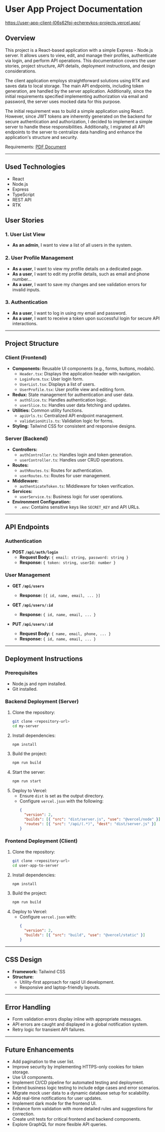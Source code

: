 # User App Project Documentation

https://user-app-client-l06s62fpj-echerevkos-projects.vercel.app/

## Overview

This project is a React-based application with a simple Express - Node.js server. It allows users to view, edit, and manage their profiles, authenticate via login, and perform API operations. This documentation covers the user stories, project structure, API details, deployment instructions, and design considerations.

The client application employs straightforward solutions using RTK and saves data to local storage. The main API endpoints, including token generation, are handled by the server application. Additionally, since the initial requirements specified implementing authorization via email and password, the server uses mocked data for this purpose.

The initial requirement was to build a simple application using React. However, since JWT tokens are inherently generated on the backend for secure authentication and authorization, I decided to implement a simple server to handle these responsibilities. Additionally, I migrated all API endpoints to the server to centralize data handling and enhance the application's structure and security.

Requirements: [PDF Document](<./Qred%20-%20React%20Frontend%20Developer%20-%20Case%20study%20(1).pdf>)

---

## Used Technologies

- React
- Node.js
- Express
- TypeScript
- REST API
- RTK

## User Stories

### 1. User List View

- **As an admin**, I want to view a list of all users in the system.

### 2. User Profile Management

- **As a user**, I want to view my profile details on a dedicated page.
- **As a user**, I want to edit my profile details, such as email and phone number...
- **As a user**, I want to save my changes and see validation errors for invalid inputs.

### 3. Authentication

- **As a user**, I want to log in using my email and password.
- **As a user**, I want to receive a token upon successful login for secure API interactions.

---

## Project Structure

### Client (Frontend)

- **Components:** Reusable UI components (e.g., forms, buttons, modals).
  - `Header.tsx`: Displays the application header with navigation.
  - `LoginForm.tsx`: User login form.
  - `UserList.tsx`: Displays a list of users.
  - `UserProfile.tsx`: User profile view and editing form.
- **Redux:** State management for authentication and user data.
  - `authSlice.ts`: Handles authentication logic.
  - `userSlice.ts`: Handles user data fetching and updates.
- **Utilities:** Common utility functions.
  - `apiUrls.ts`: Centralized API endpoint management.
  - `validationUtils.ts`: Validation logic for forms.
- **Styling:** Tailwind CSS for consistent and responsive designs.

### Server (Backend)

- **Controllers:**
  - `authController.ts`: Handles login and token generation.
  - `userController.ts`: Handles user CRUD operations.
- **Routes:**
  - `authRoutes.ts`: Routes for authentication.
  - `userRoutes.ts`: Routes for user management.
- **Middleware:**
  - `authenticateToken.ts`: Middleware for token verification.
- **Services:**
  - `userService.ts`: Business logic for user operations.
- **Environment Configuration:**
  - `.env`: Contains sensitive keys like `SECRET_KEY` and API URLs.

---

## API Endpoints

### Authentication

- **POST `/api/auth/login`**
  - **Request Body:** `{ email: string, password: string }`
  - **Response:** `{ token: string, userId: number }`

### User Management

- **GET `/api/users`**

  - **Response:** `[{ id, name, email, ... }]`

- **GET `/api/users/:id`**

  - **Response:** `{ id, name, email, ... }`

- **PUT `/api/users/:id`**
  - **Request Body:** `{ name, email, phone, ... }`
  - **Response:** `{ id, name, email, ... }`

---

## Deployment Instructions

### Prerequisites

- Node.js and npm installed.
- Git installed.

### Backend Deployment (Server)

1. Clone the repository:
   ```bash
   git clone <repository-url>
   cd my-server
   ```
2. Install dependencies:
   ```bash
   npm install
   ```
3. Build the project:
   ```bash
   npm run build
   ```
4. Start the server:
   ```bash
   npm run start
   ```
5. Deploy to Vercel:
   - Ensure `dist` is set as the output directory.
   - Configure `vercel.json` with the following:
     ```json
     {
       "version": 2,
       "builds": [{ "src": "dist/server.js", "use": "@vercel/node" }],
       "routes": [{ "src": "/api/(.*)", "dest": "dist/server.js" }]
     }
     ```

### Frontend Deployment (Client)

1. Clone the repository:
   ```bash
   git clone <repository-url>
   cd user-app-to-server
   ```
2. Install dependencies:
   ```bash
   npm install
   ```
3. Build the project:
   ```bash
   npm run build
   ```
4. Deploy to Vercel:
   - Configure `vercel.json` with:
     ```json
     {
       "version": 2,
       "builds": [{ "src": "build", "use": "@vercel/static" }]
     }
     ```

---

## CSS Design

- **Framework:** Tailwind CSS
- **Structure:**
  - Utility-first approach for rapid UI development.
  - Responsive and laptop-friendly layouts.

---

## Error Handling

- Form validation errors display inline with appropriate messages.
- API errors are caught and displayed in a global notification system.
- Retry logic for transient API failures.

---

## Future Enhancements

- Add pagination to the user list.
- Improve security by implementing HTTPS-only cookies for token storage.
- Use UI components.
- Implement CI/CD pipeline for automated testing and deployment.
- Extend business logic testing to include edge cases and error scenarios.
- Migrate mock user data to a dynamic database setup for scalability.
- Add real-time notifications for user updates.
- Implement dark mode for the frontend UI.
- Enhance form validation with more detailed rules and suggestions for correction.
- Create unit tests for critical frontend and backend components.
- Explore GraphQL for more flexible API queries.
